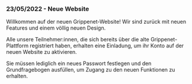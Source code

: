 ### 23/05/2022 - Neue Website

Willkommen auf der neuen Grippenet-Website! Wir sind zurück mit neuen Features und einem völlig neuen Design.

Alle unsere Teilnehmer:innen, die sich bereits über die alte Grippenet-Plattform registriert haben, erhalten eine Einladung, um ihr Konto auf der neuen Website zu aktivieren.

Sie müssen lediglich ein neues Passwort festlegen und den Grundfragebogen ausfüllen, um Zugang zu den neuen Funktionen zu erhalten.
